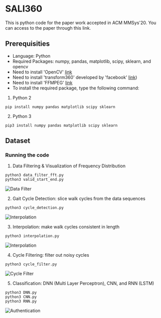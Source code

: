 # SALI360
This is python code for the paper work accepted in ACM MMSys'20. You can access to the paper through this link.

## Prerequisities
- Language: Python
- Required Packages: numpy, pandas, matplotlib, scipy, sklearn, and opencv
- Need to install 'OpenCV' [link](https://www.pyimagesearch.com/2016/10/24/ubuntu-16-04-how-to-install-opencv/)
- Need to install 'transform360' developed by 'facebook' [link](https://github.com/facebook/transform360))
- Need to install 'FFMPEG' [link](https://www.ffmpeg.org/download.html)
- To install the required package, type the following command:

1) Python 2
```
pip install numpy pandas matplotlib scipy sklearn
```
2) Python 3
```
pip3 install numpy pandas matplotlib scipy sklearn
```

## Dataset

### Running the code
1. Data Filtering & Visualization of Frequency Distribution
```
python3 data_filter_fft.py
python3 valid_start_end.py
```
![Data Filter](figure/)

2. Gait Cycle Detection: slice walk cycles from the data sequences
```
python3 cycle_detection.py
```
![Interpolation](figure/)

3. Interpolation: make walk cycles consistent in length
```
python3 interpolation.py
```
![Interpolation](figure/)

4. Cycle Filtering: filter out noisy cycles
```
python3 cycle_filter.py
```
![Cycle Filter](figure/)

5. Classification: DNN (Multi Layer Perceptron), CNN, and RNN (LSTM)
```
python3 DNN.py
python3 CNN.py
python3 RNN.py
```
![Authentication](figure/)
